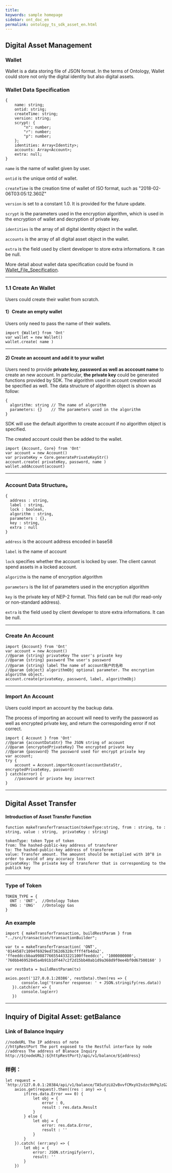 ```yaml
---
title: 
keywords: sample homepage
sidebar: ont_doc_en
permalink: ontology_ts_sdk_asset_en.html
---
```





## Digital Asset Management

### Wallet

Wallet is a data storing file of JSON format. In the terms of Ontology, Wallet could store not only the digital identity but also digital assets.



### Wallet Data Specification

````
{
	name: string;
    ontid: string;
    createTime: string;
    version: string;
    scrypt: {
        "n": number;
        "r": number;
        "p": number;
    };
    identities: Array<Identity>;
    accounts: Array<Account>;
    extra: null;
}
````

`name` is the name of wallet given by user.

```ontid``` is the unique ontid of wallet.

```createTime``` is the creation time of wallet of ISO format, such as "2018-02-06T03:05:12.360Z"

`version` is set to a constant 1.0. It is provided for the future update.

`scrypt` is the parameters used in the encryption algorithm, which is used in the encryption of wallet and decryption of private key.

`identities` is the array of all digital identity object in the wallet.

```accounts``` is the array of all digital asset object in the wallet.

```extra``` is the field used by client developer to store extra informations. It can be null.

More detail about wallet data specification could be found in [Wallet_File_Specification](./Wallet_File_Specification.md).

----


### 1.1 Create An Wallet

Users could create their wallet from scratch.

#### 1）Create an empty wallet

Users only need to pass the name of their wallets.

````
import {Wallet} from 'Ont'
var wallet = new Wallet()
wallet.create( name )
````

----



#### 2) Create an account and add it to your wallet

Users need to provide **private key, password as well as acccount name** to create an new account. In particular, **the private key** could be generated functions provided by SDK. The algorithm used in account creation would be specified as well. The data structure of algorithm object is shown as follow:

```
{
  algorithm: string // The name of algorithm
  parameters: {}    // The parameters used in the algorithm
}
```

SDK will use the default algorithm to create account if no algorithm object is specified.

The created account could then be added to the wallet.

````
import {Account, Core} from 'Ont'
var account = new Account()
var privateKey = Core.generatePrivateKeyStr()
account.create( privateKey, password, name )
wallet.addAccount(account)
````

----



### Account Data Structure。

````
{
  address : string,
  label : string,
  lock : boolean,
  algorithm : string,
  parameters : {},
  key : string,
  extra : null
}
````

```address``` is the account address encoded in base58

```label``` is the name of account

`lock` specifies whether the account is locked by user. The client cannot spend assets in a locked account.

`algorithm` is the name of encryption algorithm

`parameters` is the list of parameters used in the encryption algorithm

`key` is the private key of NEP-2 format. This field can be null (for read-only or non-standard address).

`extra` is the field used by client developer to store extra informations. It can be null.

----


###  Create An Account

````
import {Account} from 'Ont'
var account = new Account()
//@param {string} privateKey The user's private key
//@param {string} password The user's password
//@param {string} label The name of account账户的名称
//@param {object} algorithmObj optional parameter. The encryption algorithm object.
account.create(privateKey, password, label, algorithmObj)
````

----



### Import An Account

Users cuold import an account by the backup data.

The process of importing an account will need to verify the password as well as encrypted private key, and return the corresponding error if not correct.

````
import { Account } from 'Ont'
//@param {accountDataStr} The JSON string of account
//@param {encryptedPrivateKey} The encrypted private key
//@param {password} The password used for encrypt private key
var account;
try {
    account = Account.importAccount(accountDataStr, encryptedPrivateKey, password)
} catch(error) {
    //password or private key incorrect
}
````

----


## Digital Asset Transfer

####  Introduction of Asset Transfer Function
````
function makeTransferTransaction(tokenType:string, from : string, to : string, value : string,  privateKey : string)

tokenType: token Type of token
from: The hashed-public-key address of transferer
to: The hashed-public-key address of transferee
value: Transfer amount. The amounnt should be motiplied with 10^8 in order to avoid of any accuracy loss
privateKey: The private key of transferer that is corresponding to the publick key
````

----

### Type of Token
````
TOKEN_TYPE = {
  ONT : 'ONT',  //Ontology Token
  ONG : 'ONG'   //Ontology Gas
}
````

### An example
````
import { makeTransferTransaction, buildRestParam } from "../src/transaction/transactionBuilder";

var tx = makeTransferTransaction( 'ONT', '0144587c1094f6929ed7362d6328cffff4fb4da2', 'ffeeddccbbaa99887766554433221100ffeeddcc', '1000000000', '760bb46952845a4b91b1df447c2f2d15bb40ab1d9a368d9f0ee4bf0d67500160' )

var restData = buildRestParam(tx)

axios.post('127.0.0.1:20386', restData).then(res => {
       console.log('transfer response: ' + JSON.stringify(res.data))
   }).catch(err => {
       console.log(err)
   })
````

----



## Inquiry of Digital Asset: getBalance

### Link of Balance Inquiry

````
//nodeURL The IP address of note
//httpRestPort The port exposed to the Restful interface by node
//address The address of Blanace Inquiry
http://${nodeURL}:${httpRestPort}/api/v1/balance/${address}
````

### 样例：

````
let request = `http://127.0.0.1:20384/api/v1/balance/TA5uYzLU2vBvvfCMxyV2sdzc9kPqJzGZWq`
	axios.get(request).then((res : any) => {
		if(res.data.Error === 0) {
			let obj = {
				error : 0,
				result : res.data.Result
			}
		} else {
			let obj = {
				error: res.data.Error,
				result : ''
			}
		}
	}).catch( (err:any) => {
		let obj = {
			error: JSON.stringify(err),
			result: ''
		}
	})
````
